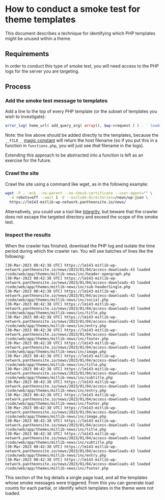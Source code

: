 # How to conduct a smoke test for theme templates

This document describes a technique for identifying which PHP templates might
be unused within a theme.

## Requirements

In order to conduct this type of smoke test, you will need access to the PHP
logs for the server you are targeting.

## Process

### Add the smoke test message to templates

Add a line to the top of every PHP template (or the subset of templates you wish
to investigate):

```php
error_log( home_url( add_query_arg( array(), $wp->request ) ) . ' loaded ' . __FILE__ );
```

Note: the line above should be added directly to the templates, because the
`__FILE__` [magic constant](https://www.php.net/manual/en/language.constants.magic.php) will return the host filename (so if you put this in
a function in `functions.php`, you will just see _that_ filename in the logs).

Extending this approach to be abstracted into a function is left as an exercise
for the future.

### Crawl the site

Crawl the site using a command like wget, as in the following example:

```bash
wget -P . -mck --no-parent --no-check-certificate --user-agent="" \
  -e robots=off --wait 1 -E --exclude-directories=/news/wp-json \
  https://lm143-mitlib-wp-network.pantheonsite.io/news/
```

Alternatively, you could use a tool like [Integrity](https://peacockmedia.software/mac/integrity/free.html), but beware that the crawler
does not escape the targeted directory and exceed the scope of the smoke test.

### Inspect the results

When the crawler has finished, download the PHP log and isolate the time period
during which the crawler ran. You will see batches of lines like the following:

```log
[30-Mar-2023 00:42:38 UTC] https://lm143-mitlib-wp-network.pantheonsite.io/news/2023/01/04/access-downloads-43 loaded /code/web/app/themes/mitlib-news/inc/header-opengraph.php
[30-Mar-2023 00:42:38 UTC] https://lm143-mitlib-wp-network.pantheonsite.io/news/2023/01/04/access-downloads-43 loaded /code/web/app/themes/mitlib-news/inc/sub-headerSingle.php
[30-Mar-2023 00:42:38 UTC] https://lm143-mitlib-wp-network.pantheonsite.io/news/2023/01/04/access-downloads-43 loaded /code/web/app/themes/mitlib-news/inc/social.php
[30-Mar-2023 00:42:38 UTC] https://lm143-mitlib-wp-network.pantheonsite.io/news/2023/01/04/access-downloads-43 loaded /code/web/app/themes/mitlib-news/inc/title.php
[30-Mar-2023 00:42:38 UTC] https://lm143-mitlib-wp-network.pantheonsite.io/news/2023/01/04/access-downloads-43 loaded /code/web/app/themes/mitlib-news/inc/entry.php
[30-Mar-2023 00:42:38 UTC] https://lm143-mitlib-wp-network.pantheonsite.io/news/2023/01/04/access-downloads-43 loaded /code/web/app/themes/mitlib-news/inc/footer.php
[30-Mar-2023 00:42:38 UTC] https://lm143-mitlib-wp-network.pantheonsite.io/news/2023/01/04/access-downloads-43 loaded /code/web/app/themes/mitlib-news/inc/image.php
[30-Mar-2023 00:42:38 UTC] https://lm143-mitlib-wp-network.pantheonsite.io/news/2023/01/04/access-downloads-43 loaded /code/web/app/themes/mitlib-news/inc/title.php
[30-Mar-2023 00:42:38 UTC] https://lm143-mitlib-wp-network.pantheonsite.io/news/2023/01/04/access-downloads-43 loaded /code/web/app/themes/mitlib-news/inc/subtitle.php
[30-Mar-2023 00:42:38 UTC] https://lm143-mitlib-wp-network.pantheonsite.io/news/2023/01/04/access-downloads-43 loaded /code/web/app/themes/mitlib-news/inc/entry.php
[30-Mar-2023 00:42:38 UTC] https://lm143-mitlib-wp-network.pantheonsite.io/news/2023/01/04/access-downloads-43 loaded /code/web/app/themes/mitlib-news/inc/footer.php
[30-Mar-2023 00:42:38 UTC] https://lm143-mitlib-wp-network.pantheonsite.io/news/2023/01/04/access-downloads-43 loaded /code/web/app/themes/mitlib-news/inc/image.php
[30-Mar-2023 00:42:38 UTC] https://lm143-mitlib-wp-network.pantheonsite.io/news/2023/01/04/access-downloads-43 loaded /code/web/app/themes/mitlib-news/inc/title.php
[30-Mar-2023 00:42:38 UTC] https://lm143-mitlib-wp-network.pantheonsite.io/news/2023/01/04/access-downloads-43 loaded /code/web/app/themes/mitlib-news/inc/subtitle.php
[30-Mar-2023 00:42:38 UTC] https://lm143-mitlib-wp-network.pantheonsite.io/news/2023/01/04/access-downloads-43 loaded /code/web/app/themes/mitlib-news/inc/entry.php
[30-Mar-2023 00:42:38 UTC] https://lm143-mitlib-wp-network.pantheonsite.io/news/2023/01/04/access-downloads-43 loaded /code/web/app/themes/mitlib-news/inc/footer.php
```

This section of the log details a single page load, and all the templates whose
smoke messages were triggered. From this you can generate load counts for each
partial, or identify which templates in the theme were not loaded.
